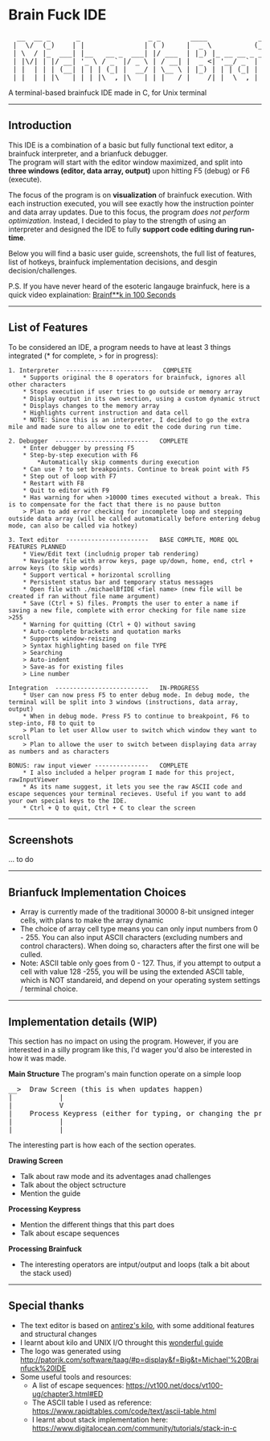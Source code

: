 # Brain Fuck IDE
<pre>
  __  __ _      _                _ _       ____            _        __            _      _____ _____  ______ 
 |  \/  (_)    | |              | ( )     |  _ \          (_)      / _|          | |    |_   _|  __ \|  ____|
 | \  / |_  ___| |__   __ _  ___| |/ ___  | |_) |_ __ __ _ _ _ __ | |_ _   _  ___| | __   | | | |  | | |__   
 | |\/| | |/ __| '_ \ / _` |/ _ \ | / __| |  _ <| '__/ _` | | '_ \|  _| | | |/ __| |/ /   | | | |  | |  __|  
 | |  | | | (__| | | | (_| |  __/ | \__ \ | |_) | | | (_| | | | | | | | |_| | (__|   <   _| |_| |__| | |____ 
 |_|  |_|_|\___|_| |_|\__,_|\___|_| |___/ |____/|_|  \__,_|_|_| |_|_|  \__,_|\___|_|\_\ |_____|_____/|______|                            
</pre>                                                                                                        
                                                                                                         

A terminal-based brainfuck IDE made in C, for Unix terminal

-----------------------------------------------------------------------------------------------------------------------------------------------------------------------
Introduction
-----------------------------------------------------------------------------------------------------------------------------------------------------------------------
This IDE is a combination of a basic but fully functional text editor, a brainfuck interpreter, and a brianfuck debugger.\
The program will start with the editor window maximized, and split into **three windows (editor, data array, output)** upon hitting F5 (debug) or F6 (execute). 

The focus of the program is on **visualization** of brainfuck execution. With each instruction executed, you will see exactly how the instruction pointer and data array updates. 
Due to this focus, the program *does not perform optimization*. Instead, I decided to play to the strength of using an interpreter and designed the IDE to fully **support code editing during run-time**. 

Below you will find a basic user guide, screenshots, the full list of features, list of hotkeys, brainfuck implementation decisions, and desgin decision/challenges. 

P.S. If you have never heard of the esoteric langauge brainfuck, here is a quick video explaination: [Brainf**k in 100 Seconds](https://www.youtube.com/watch?v=hdHjjBS4cs8)

-----------------------------------------------------------------------------------------------------------------------------------------------------------------------
List of Features
-----------------------------------------------------------------------------------------------------------------------------------------------------------------------
To be considered an IDE, a program needs to have at least 3 things integrated (* for complete, > for in progress):

    1. Interpreter  ------------------------   COMPLETE
        * Supports original the 8 operators for brainfuck, ignores all other characters
        * Stops execution if user tries to go outside or memory array
        * Display output in its own section, using a custom dynamic struct
        * Displays changes to the memory array
        * Highlights current instruction and data cell
		* NOTE: Since this is an interpreter, I decided to go the extra mile and made sure to allow one to edit the code during run time.
        
    2. Debugger  --------------------------   COMPLETE
  		* Enter debugger by pressing F5      
		* Step-by-step execution with F6
            *Automatically skip comments during execution
        * Can use ? to set breakpoints. Continue to break point with F5
        * Step out of loop with F7
		* Restart with F8
		* Quit to editor with F9
        * Has warning for when >10000 times executed without a break. This is to compensate for the fact that there is no pause button
        > Plan to add error checking for incomplete loop and stepping outside data array (will be called automatically before entering debug mode, can also be called via hotkey)
        
    3. Text editor  -----------------------   BASE COMPLTE, MORE QOL FEATURES PLANNED
        * View/Edit text (includnig proper tab rendering)
        * Navigate file with arrow keys, page up/down, home, end, ctrl + arrow keys (to skip words)
        * Support vertical + horizontal scrolling
        * Persistent status bar and temporary status messages
        * Open file with ./michaelBfIDE <fiel name> (new file will be created if ran without file name argument)
        * Save (Ctrl + S) files. Prompts the user to enter a name if saving a new file, complete with error checking for file name size >255
        * Warning for quitting (Ctrl + Q) without saving
        * Auto-complete brackets and quotation marks
        * Supports window-reiszing
        > Syntax highlighting based on file TYPE
        > Searching
        > Auto-indent
        > Save-as for existing files
        > Line number
        
    Integration  --------------------------   IN-PROGRESS
        * User can now press F5 to enter debug mode. In debug mode, the terminal will be split into 3 windows (instructions, data array, output)
        * When in debug mode. Press F5 to continue to breakpoint, F6 to step-into, F8 to quit to 
        > Plan to let user Allow user to switch which window they want to scroll
        > Plan to allowe the user to switch between displaying data array as numbers and as characters
    
    BONUS: raw input viewer ---------------   COMPLETE
        * I also included a helper program I made for this project, rawInputViewer
        * As its name suggest, it lets you see the raw ASCII code and escape sequences your terminal recieves. Useful if you want to add your own special keys to the IDE. 
        * Ctrl + Q to quit, Ctrl + C to clear the screen
        
-----------------------------------------------------------------------------------------------------------------------------------------------------------------------
Screenshots
-----------------------------------------------------------------------------------------------------------------------------------------------------------------------
... to do

-----------------------------------------------------------------------------------------------------------------------------------------------------------------------
Brianfuck Implementation Choices
-----------------------------------------------------------------------------------------------------------------------------------------------------------------------
- Array is currently made of the traditional 30000 8-bit unsigned integer cells, with plans to make the array dynamic
- The choice of array cell type means you can only input numbers from 0 - 255. You can also input ASCII characters (excluding numbers and control characters). When doing so, characters after the first one will be culled. 
- Note: ASCII table only goes from 0 - 127. Thus, if you attempt to output a cell with value 128 -255, you will be using the extended ASCII table, which is NOT standareid, and depend on your operating system settings / terminal choice. 

-----------------------------------------------------------------------------------------------------------------------------------------------------------------------
Implementation details (WIP)
-----------------------------------------------------------------------------------------------------------------------------------------------------------------------
This section has no impact on using the program. However, if you are interested in a silly program like this, I'd wager you'd also be interested in how it was made.

**Main Structure**
The program's main function operate on a simple loop
<pre>
__>  Draw Screen (this is when updates happen)
|           |
|           V
|    Process Keypress (either for typing, or changing the program's mode)
|           |
|___________|
</pre>

The interesting part is how each of the section operates. 

**Drawing Screen**
- Talk about raw mode and its adventages anad challenges
- Talk about the object sctructure
- Mention the guide

**Processing Keypress**
- Mention the different things that this part does
- Talk about escape sequences

**Processing Brainfuck**
- The interesting operators are intput/output and loops (talk a bit about the stack used)

-----------------------------------------------------------------------------------------------------------------------------------------------------------------------
Special thanks
-----------------------------------------------------------------------------------------------------------------------------------------------------------------------
- The text editor is based on [antirez's kilo](http://antirez.com/news/108), with some additional features and structural changes
- I learnt about kilo and UNIX I/O throught this [wonderful guide](https://viewsourcecode.org/snaptoken/kilo/index.html)
- The logo was generated using http://patorjk.com/software/taag/#p=display&f=Big&t=Michael'%20Brainfuck%20IDE
- Some useful tools and resources:
    - A list of escape sequences: https://vt100.net/docs/vt100-ug/chapter3.html#ED
    - The ASCII table I used as reference: https://www.rapidtables.com/code/text/ascii-table.html
    - I learnt about stack implementation here: https://www.digitalocean.com/community/tutorials/stack-in-c
   
